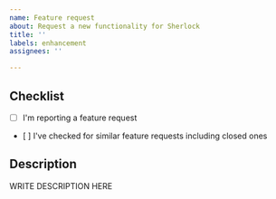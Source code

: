 ```yaml
---
name: Feature request
about: Request a new functionality for Sherlock
title: ''
labels: enhancement
assignees: ''

---
```


<!--

######################################################################
  WARNING!
  IGNORING THE FOLLOWING TEMPLATE WILL RESULT IN ISSUE CLOSED AS INCOMPLETE
######################################################################

-->

## Checklist
<!--
Put x into all boxes (like this [x]) once you have completed what they say.
Make sure complete everything in the checklist.
-->
- [ ] I'm reporting a feature request
- [ ] I've checked for similar feature requests including closed ones

## Description
<!-- 
Provide a detailed description of the feature you would like Sherlock to have
-->

WRITE DESCRIPTION HERE
